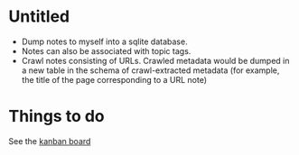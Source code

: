 # Untitled

- Dump notes to myself into a sqlite database.
- Notes can also be associated with topic tags.
- Crawl notes consisting of URLs. Crawled metadata would be dumped in a new table in the schema of crawl-extracted metadata (for example, the title of the page corresponding to a URL note)

# Things to do

See the [kanban board](https://github.com/austinvhuang/note2self/projects/1)
